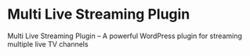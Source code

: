 # Multi Live Streaming Plugin
Multi Live Streaming Plugin – A powerful WordPress plugin for streaming multiple live TV channels
